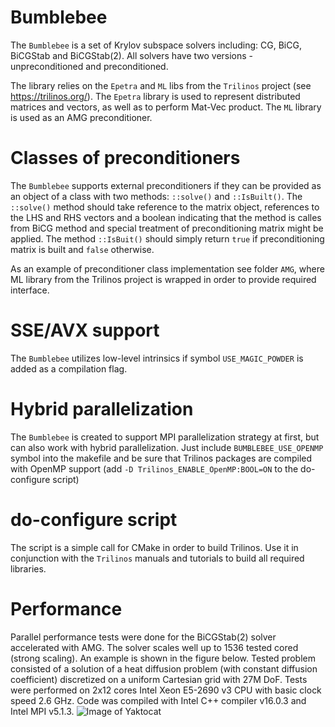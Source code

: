 # Bumblebee
The `Bumblebee` is a set of Krylov subspace solvers including: CG, BiCG, BiCGStab and BiCGStab(2). 
All solvers have two versions - unpreconditioned and preconditioned.

The library relies on the `Epetra` and `ML` libs from the `Trilinos` project (see https://trilinos.org/). 
The `Epetra` library is used to represent distributed matrices and vectors, as well as to 
perform Mat-Vec product. The `ML` library is used as an AMG preconditioner.

# Classes of preconditioners
The `Bumblebee` supports external preconditioners if they can be provided as an object of
a class with two methods: `::solve()` and `::IsBuilt()`. The `::solve()` method should take
reference to the matrix object, references to the LHS and RHS vectors and a boolean indicating
that the method is calles from BiCG method and special treatment of preconditioning matrix
might be applied. The method `::IsBuit()` should simply return `true` if preconditioning matrix
is built and `false` otherwise.

As an example of preconditioner class implementation see folder `AMG`, where ML library from 
the Trilinos project is wrapped in order to provide required interface.

# SSE/AVX support
The `Bumblebee` utilizes low-level intrinsics if symbol `USE_MAGIC_POWDER` is added as a 
compilation flag.

# Hybrid parallelization
The `Bumblebee` is created to support MPI parallelization strategy at first, but can also work
with hybrid parallelization. Just include `BUMBLEBEE_USE_OPENMP` symbol into the makefile and
be sure that Trilinos packages are compiled with OpenMP support (add `-D Trilinos_ENABLE_OpenMP:BOOL=ON`
to the do-configure script)

# do-configure script
The script is a simple call for CMake in order to build Trilinos. Use it in conjunction with the 
`Trilinos` manuals and tutorials to build all required libraries.

# Performance
Parallel performance tests were done for the BiCGStab(2) solver accelerated with AMG. The solver scales
well up to 1536 tested cored (strong scaling). An example is shown in the figure below. Tested problem
consisted of a solution of a heat diffusion problem (with constant diffusion coefficient) discretized on 
a uniform Cartesian grid with 27M DoF. Tests were performed on 2x12 cores Intel Xeon E5-2690 v3 CPU with
basic clock speed 2.6 GHz. Code was compiled with Intel C++ compiler v16.0.3 and Intel MPI v5.1.3.
![Image of Yaktocat](https://octodex.github.com/images/yaktocat.png "Bumblebee parallel performance")
